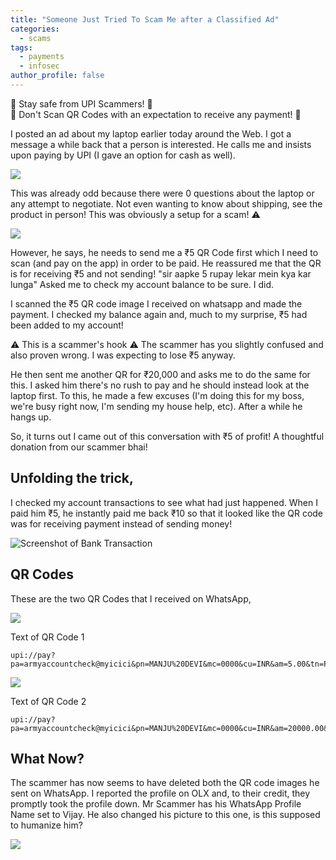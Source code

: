 ```yaml
---
title: "Someone Just Tried To Scam Me after a Classified Ad"
categories:
  - scams
tags:
  - payments
  - infosec
author_profile: false
---
```


🚨 Stay safe from UPI Scammers! 🚨   
🚨 Don't Scan QR Codes with an expectation to receive any payment! 🚨

I posted an ad about my laptop earlier today around the Web. I got a message a while back that a person is interested. He calls me and insists upon paying by UPI (I gave an option for cash as well).

![](/images/scam_attempt_olx.jpg)

This was already odd because there were 0 questions about the laptop or any attempt to negotiate. Not even wanting to know about shipping, see the product in person! This was obviously a setup for a scam! ⚠️

![](/images/scam_attempt_whatsapp.jpg)

However, he says, he needs to send me a ₹5 QR Code first which I need to scan (and pay on the app) in order to be paid. He reassured me that the QR is for receiving ₹5 and not sending! "sir aapke 5 rupay lekar mein kya kar lunga" Asked me to check my account balance to be sure. I did.

I scanned the ₹5 QR code image I received on whatsapp and made the payment. I checked my balance again and, much to my surprise, ₹5 had been added to my account!

⚠️ This is a scammer's hook ⚠️
The scammer has you slightly confused and also proven wrong. I was expecting to lose ₹5 anyway.

He then sent me another QR for ₹20,000 and asks me to do the same for this. I asked him there's no rush to pay and he should instead look at the laptop first. To this, he made a few excuses (I'm doing this for my boss, we're busy right now, I'm sending my house help, etc). After a while he hangs up.

So, it turns out I came out of this conversation with ₹5 of profit! A thoughtful donation from our scammer bhai!

## Unfolding the trick,
I checked my account transactions to see what had just happened. When I paid him ₹5, he instantly paid me back ₹10 so that it looked like the QR code was for receiving payment instead of sending money!

![Screenshot of Bank Transaction](/images/scam_attempt1.png)

## QR Codes

These are the two QR Codes that I received on WhatsApp,

![](/images/scam_attempt_qr1.jpg)

Text of QR Code 1
```
upi://pay?pa=armyaccountcheck@myicici&pn=MANJU%20DEVI&mc=0000&cu=INR&am=5.00&tn=Pay%20to%20account%20receive%20credit%20success
```

![](/images/scam_attempt_qr2.jpg)

Text of QR Code 2
```
upi://pay?pa=armyaccountcheck@myicici&pn=MANJU%20DEVI&mc=0000&cu=INR&am=20000.00&tn=pet%20your%20account%20receive%20credits%20
```

## What Now?

The scammer has now seems to have deleted both the QR code images he sent on WhatsApp. I reported the profile on OLX and, to their credit, they promptly took the profile down. Mr Scammer has his WhatsApp Profile Name set to Vijay. He also changed his picture to this one, is this supposed to humanize him?

![](/images/scan_attempt_whatsappprofile.jpg)